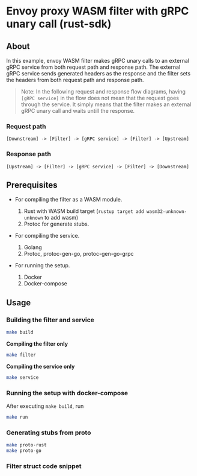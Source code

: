 # Envoy proxy WASM filter with gRPC unary call (rust-sdk)

## About

In this example, envoy WASM filter makes gRPC unary calls to an external gRPC service from both request path and response path.
The external gRPC service sends generated headers as the response and the filter sets the headers from both request path and response path.

> Note: In the following request and response flow diagrams, having `[gRPC service]` in the flow does not mean that the request goes through the service.
It simply means that the filter makes an external gRPC unary call and waits untill the response. 

### Request path

`[Downstream] -> [Filter] -> [gRPC service] -> [Filter] -> [Upstream]`

### Response path

`[Upstream] -> [Filter] -> [gRPC service] -> [Filter] -> [Downstream]`

## Prerequisites

* For compiling the filter as a WASM module.
    1. Rust with WASM build target (`rustup target add wasm32-unknown-unknown` to add wasm)
    2. Protoc for generate stubs.

* For compiling the service.
    1. Golang
    2. Protoc, protoc-gen-go, protoc-gen-go-grpc

* For running the setup.
    1. Docker
    2. Docker-compose

## Usage

### Building the filter and service

```sh
make build
```

**Compiling the filter only**

```sh
make filter
```

**Compiling the service only**

```sh
make service
```

### Running the setup with docker-compose

After executing `make build`, run

```sh
make run
```

### Generating stubs from proto

```sh
make proto-rust
make proto-go
```

### Filter struct code snippet

